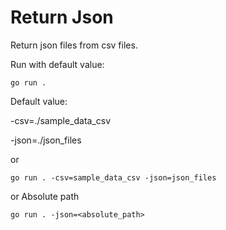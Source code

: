 # Return Json

Return json files from csv files.


Run with default value:
```
go run .
```
Default value:

-csv=./sample_data_csv

-json=./json_files

or

```
go run . -csv=sample_data_csv -json=json_files 
```

or Absolute path

```
go run . -json=<absolute_path>
```

